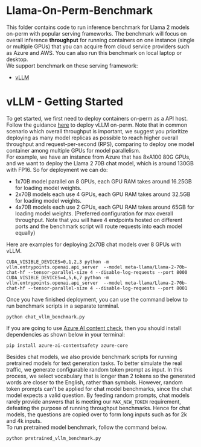# Llama-On-Perm-Benchmark
This folder contains code to run inference benchmark for Llama 2 models on-perm with popular serving frameworks.
The benchmark will focus on overall inference **throughput** for running containers on one instance (single or multiple GPUs) that you can acquire from cloud service providers such as Azure and AWS. You can also run this benchmark on local laptop or desktop.  
We support benchmark on these serving framework:
* [vLLM](https://github.com/vllm-project/vllm)


# vLLM - Getting Started
To get started, we first need to deploy containers on-perm as a API host. Follow the guidance [here](https://github.com/facebookresearch/llama-recipes/blob/main/demo_apps/llama-on-prem.md#setting-up-vllm-with-llama-2) to deploy vLLM on-perm.
Note that in common scenario which overall throughput is important, we suggest you prioritize deploying as many model replicas as possible to reach higher overall throughput and request-per-second (RPS), comparing to deploy one model container among multiple GPUs for model parallelism.  
For example, we have an instance from Azure that has 8xA100 80G GPUs, and we want to deploy the Llama 2 70B chat model, which is around 130GB with FP16. So for deployment we can do:
* 1x70B model parallel on 8 GPUs, each GPU RAM takes around 16.25GB for loading model weights.
* 2x70B models each use 4 GPUs, each GPU RAM takes around 32.5GB for loading model weights.
* 4x70B models each use 2 GPUs, each GPU RAM takes around 65GB for loading model weights. (Preferred configuration for max overall throughput. Note that you will have 4 endpoints hosted on different ports and the benchmark script will route requests into each model equally)

Here are examples for deploying 2x70B chat models over 8 GPUs with vLLM.
```
CUDA_VISIBLE_DEVICES=0,1,2,3 python -m vllm.entrypoints.openai.api_server  --model meta-llama/Llama-2-70b-chat-hf --tensor-parallel-size 4 --disable-log-requests --port 8000 
CUDA_VISIBLE_DEVICES=4,5,6,7 python -m vllm.entrypoints.openai.api_server  --model meta-llama/Llama-2-70b-chat-hf --tensor-parallel-size 4 --disable-log-requests --port 8001 
```
Once you have finished deployment, you can use the command below to run benchmark scripts in a separate terminal. 

```
python chat_vllm_benchmark.py
```
If you are going to use [Azure AI content check](https://azure.microsoft.com/en-us/products/ai-services/ai-content-safety), then you should install dependencies as shown below in your terminal:
```
pip install azure-ai-contentsafety azure-core
```
Besides chat models, we also provide benchmark scripts for running pretrained models for text generation tasks. To better simulate the real traffic, we generate configurable random token prompt as input. In this process, we select vocabulary that is longer than 2 tokens so the generated words are closer to the English, rather than symbols.
However, random token prompts can't be applied for chat model benchmarks, since the chat model expects a valid question. By feeding random prompts, chat models rarely provide answers that is meeting our ```MAX_NEW_TOKEN``` requirement, defeating the purpose of running throughput benchmarks. Hence for chat models, the questions are copied over to form long inputs such as for 2k and 4k inputs.   
To run pretrained model benchmark, follow the command below.
```
python pretrained_vllm_benchmark.py
```

